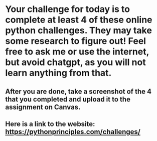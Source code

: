 # Your challenge for today is to complete at least 4 of these online python challenges. They may take some research to figure out! Feel free to ask me or use the internet, but avoid chatgpt, as you will not learn anything from that. 

## After you are done, take a screenshot of the 4 that you completed and upload it to the assignment on Canvas. 

## Here is a link to the website: https://pythonprinciples.com/challenges/ 
